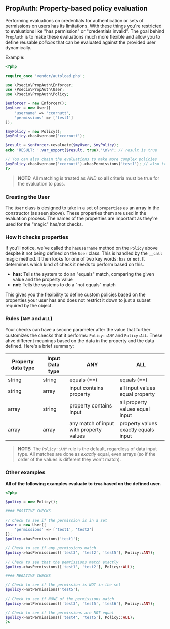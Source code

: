 ## PropAuth: Property-based policy evaluation

Performing evaluations on credentials for authentication or sets of permissions on users has its limitations. With these things you're restricted to evaluations like "has permission" or "credentials invalid". The goal behind `PropAuth` is to make these evaluations much more flexible and allow you to define reusable *policies* that can be evaluated against the provided user dynamically.

Example:

```php
<?php

require_once 'vendor/autoload.php';

use \Psecio\PropAuth\Enforcer;
use \Psecio\PropAuth\User;
use \Psecio\PropAuth\Policy;

$enforcer = new Enforcer();
$myUser = new User([
    'username' => 'ccornutt',
    'permissions' => ['test1']
]);

$myPolicy = new Policy();
$myPolicy->hasUsername('ccornutt');

$result = $enforcer->evaluate($myUser, $myPolicy);
echo 'RESULT: '.var_export($result, true)."\n\n"; // result is true

// You can also chain the evaluations to make more complex policies
$myPolicy->hasUsername('ccornutt')->hasPermissions('test1'); // also true
?>
```

> **NOTE:** All matching is treated as *AND* so **all** criteria must be true for the evaluation to pass.


### Creating the User

The `User` class is designed to take in a set of `properties` as an array in the constructor (as seen above). These properties them are used in the evaluation process. The names of the properties are important as they're used for the "magic" has/not checks.

### How it checks properties

If you'll notice, we've called the `hasUsername` method on the `Policy` above despite it not being defined on the `User` class. This is handled by the `__call` magic method. It then looks for one of two key words: `has` or `not`. It determines which kind of check it needs to perform based on this.

- **has:** Tells the system to do an "equals" match, comparing the given value and the property value
- **not:** Tells the systems to do a "not equals" match

This gives you the flexibility to define custom policies based on the properties your user has and does not restrict it down to just a subset required by the object.

### Rules (`ANY` and `ALL`)

Your checks can have a secone parameter after the value that further customizes the checks that it performs: `Policy::ANY` and `Policy:ALL`. These ahve different meanings based on the data in the property and the data defined. Here's a brief summary:

Property data type | Input Data type | ANY                                     | ALL
------------------ | --------------- | --------------------------------------- | -----------------------------------------------
string             | string          | equals (==)                             | equals (==)
string             | array           | input contains property                 | all input values equal property
array              | string          | property contains input                 | all property values equal input
array              | array           | any match of input with property values | property values exactly equals input

> **NOTE:** The `Policy::ANY` rule is the default, regardless of data input type. All matches are done as *exactly* equal, even arrays (so if the order of the values is different they won't match).

### Other examples

**All of the following examples evaluate to `true` based on the defined user.**

```php
<?php

$policy = new Policy();

#### POSITIVE CHECKS

// Check to see if the permission is in a set
$user = new User([
	'permissions' => ['test1', 'test2']
]);
$policy->hasPermissions('test1');

// Check to see if any permissions match
$policy->hasPermissions(['test3', 'test2', 'test5'], Policy::ANY);

// Check to see that the pemrissions match exactly
$policy->hasPermissions(['test1', 'test2'], Policy::ALL);

#### NEGATIVE CHECKS

// Check to see if the permission is NOT in the set
$policy->notPermissions('test5');

// Check to see if NONE of the permissions match
$policy->notPermissions(['test3', 'test5', 'test6'], Policy::ANY);

// Check to see if the permissions are NOT equal
$policy->notPermissions(['test4', 'test5'], Policy::ALL);
?>

```
